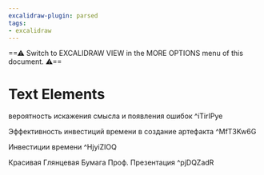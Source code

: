 ```yaml
---
excalidraw-plugin: parsed
tags:
- excalidraw
---
```


==⚠  Switch to EXCALIDRAW VIEW in the MORE OPTIONS menu of this document. ⚠==

# Text Elements

вероятность искажения смысла и появления ошибок ^iTirIPye

Эффективность 
инвестиций времени в создание артефакта  ^MfT3Kw6G

Инвестиции времени ^HjyiZIOQ

Красивая 
Глянцевая 
Бумага
Проф. Презентация  ^pjDQZadR
